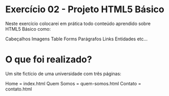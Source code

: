 # Exercício 02 - Projeto HTML5 Básico

Neste exercício colocarei em prática todo conteúdo aprendido sobre HTML5 Básico como:

Cabeçalhos
Imagens
Table
Forms
Parágrafos
Links
Entidades
etc...

# O que foi realizado?

Um site fictício de uma universidade com três páginas:

Home = index.html
Quem Somos = quem-somos.html
Contato = contato.html